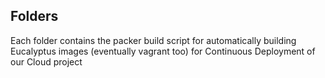 ## Folders

Each folder contains the packer build script for automatically building Eucalyptus images (eventually vagrant too) for Continuous Deployment of our Cloud project
